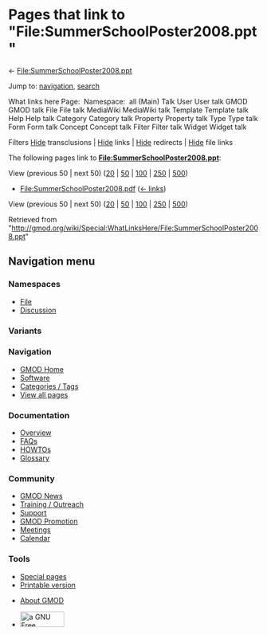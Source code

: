 <div id="mw-page-base" class="noprint">

</div>

<div id="mw-head-base" class="noprint">

</div>

<div id="content" class="mw-body" role="main">

<span id="top"></span>

<div id="mw-js-message" style="display:none;">

</div>



# <span dir="auto">Pages that link to "File:SummerSchoolPoster2008.ppt"</span>

<div id="bodyContent">

<div id="contentSub">

←
[File:SummerSchoolPoster2008.ppt](/wiki/File:SummerSchoolPoster2008.ppt "File:SummerSchoolPoster2008.ppt")

</div>

<div id="jump-to-nav" class="mw-jump">

Jump to: [navigation](#mw-navigation), [search](#p-search)

</div>

<div id="mw-content-text">

What links here Page:  Namespace:  all (Main) Talk User User talk GMOD
GMOD talk File File talk MediaWiki MediaWiki talk Template Template talk
Help Help talk Category Category talk Property Property talk Type Type
talk Form Form talk Concept Concept talk Filter Filter talk Widget
Widget talk

Filters
[Hide](/mediawiki/index.php?title=Special:WhatLinksHere/File:SummerSchoolPoster2008.ppt&hidetrans=1 "Special:WhatLinksHere/File:SummerSchoolPoster2008.ppt")
transclusions \|
[Hide](/mediawiki/index.php?title=Special:WhatLinksHere/File:SummerSchoolPoster2008.ppt&hidelinks=1 "Special:WhatLinksHere/File:SummerSchoolPoster2008.ppt")
links \|
[Hide](/mediawiki/index.php?title=Special:WhatLinksHere/File:SummerSchoolPoster2008.ppt&hideredirs=1 "Special:WhatLinksHere/File:SummerSchoolPoster2008.ppt")
redirects \|
[Hide](/mediawiki/index.php?title=Special:WhatLinksHere/File:SummerSchoolPoster2008.ppt&hideimages=1 "Special:WhatLinksHere/File:SummerSchoolPoster2008.ppt")
file links

The following pages link to
**[File:SummerSchoolPoster2008.ppt](/wiki/File:SummerSchoolPoster2008.ppt "File:SummerSchoolPoster2008.ppt")**:

View (previous 50 \| next 50)
([20](/mediawiki/index.php?title=Special:WhatLinksHere/File:SummerSchoolPoster2008.ppt&limit=20 "Special:WhatLinksHere/File:SummerSchoolPoster2008.ppt")
\|
[50](/mediawiki/index.php?title=Special:WhatLinksHere/File:SummerSchoolPoster2008.ppt&limit=50 "Special:WhatLinksHere/File:SummerSchoolPoster2008.ppt")
\|
[100](/mediawiki/index.php?title=Special:WhatLinksHere/File:SummerSchoolPoster2008.ppt&limit=100 "Special:WhatLinksHere/File:SummerSchoolPoster2008.ppt")
\|
[250](/mediawiki/index.php?title=Special:WhatLinksHere/File:SummerSchoolPoster2008.ppt&limit=250 "Special:WhatLinksHere/File:SummerSchoolPoster2008.ppt")
\|
[500](/mediawiki/index.php?title=Special:WhatLinksHere/File:SummerSchoolPoster2008.ppt&limit=500 "Special:WhatLinksHere/File:SummerSchoolPoster2008.ppt"))

- [File:SummerSchoolPoster2008.pdf](/wiki/File:SummerSchoolPoster2008.pdf "File:SummerSchoolPoster2008.pdf")
  ‎ <span class="mw-whatlinkshere-tools">([←
  links](/mediawiki/index.php?title=Special:WhatLinksHere&target=File%3ASummerSchoolPoster2008.pdf "Special:WhatLinksHere"))</span>

View (previous 50 \| next 50)
([20](/mediawiki/index.php?title=Special:WhatLinksHere/File:SummerSchoolPoster2008.ppt&limit=20 "Special:WhatLinksHere/File:SummerSchoolPoster2008.ppt")
\|
[50](/mediawiki/index.php?title=Special:WhatLinksHere/File:SummerSchoolPoster2008.ppt&limit=50 "Special:WhatLinksHere/File:SummerSchoolPoster2008.ppt")
\|
[100](/mediawiki/index.php?title=Special:WhatLinksHere/File:SummerSchoolPoster2008.ppt&limit=100 "Special:WhatLinksHere/File:SummerSchoolPoster2008.ppt")
\|
[250](/mediawiki/index.php?title=Special:WhatLinksHere/File:SummerSchoolPoster2008.ppt&limit=250 "Special:WhatLinksHere/File:SummerSchoolPoster2008.ppt")
\|
[500](/mediawiki/index.php?title=Special:WhatLinksHere/File:SummerSchoolPoster2008.ppt&limit=500 "Special:WhatLinksHere/File:SummerSchoolPoster2008.ppt"))

</div>

<div class="printfooter">

Retrieved from
"<http://gmod.org/wiki/Special:WhatLinksHere/File:SummerSchoolPoster2008.ppt>"

</div>

<div id="catlinks" class="catlinks catlinks-allhidden">

</div>

<div class="visualClear">

</div>

</div>

</div>

<div id="mw-navigation">

## Navigation menu

<div id="mw-head">



<div id="left-navigation">

<div id="p-namespaces" class="vectorTabs" role="navigation"
aria-labelledby="p-namespaces-label">

### Namespaces

- <span id="ca-nstab-image"><a href="/wiki/File:SummerSchoolPoster2008.ppt" accesskey="c"
  title="View the file page [c]">File</a></span>
- <span id="ca-talk"><a
  href="/mediawiki/index.php?title=File_talk:SummerSchoolPoster2008.ppt&amp;action=edit&amp;redlink=1"
  accesskey="t"
  title="Discussion about the content page [t]">Discussion</a></span>

</div>

<div id="p-variants" class="vectorMenu emptyPortlet" role="navigation"
aria-labelledby="p-variants-label">

### 

### Variants[](#)

<div class="menu">

</div>

</div>

</div>

<div id="right-navigation">





</div>



</div>

</div>

</div>

<div id="mw-panel">

<div id="p-logo" role="banner">

<a href="/wiki/Main_Page"
style="background-image: url(http://gmod.org/images/GMOD-cogs.png);"
title="Visit the main page"></a>

</div>

<div id="p-Navigation" class="portal" role="navigation"
aria-labelledby="p-Navigation-label">

### Navigation

<div class="body">

- <span id="n-GMOD-Home">[GMOD Home](/wiki/Main_Page)</span>
- <span id="n-Software">[Software](/wiki/GMOD_Components)</span>
- <span id="n-Categories-.2F-Tags">[Categories /
  Tags](/wiki/Categories)</span>
- <span id="n-View-all-pages">[View all
  pages](/wiki/Special:AllPages)</span>

</div>

</div>

<div id="p-Documentation" class="portal" role="navigation"
aria-labelledby="p-Documentation-label">

### Documentation

<div class="body">

- <span id="n-Overview">[Overview](/wiki/Overview)</span>
- <span id="n-FAQs">[FAQs](/wiki/Category:FAQ)</span>
- <span id="n-HOWTOs">[HOWTOs](/wiki/Category:HOWTO)</span>
- <span id="n-Glossary">[Glossary](/wiki/Glossary)</span>

</div>

</div>

<div id="p-Community" class="portal" role="navigation"
aria-labelledby="p-Community-label">

### Community

<div class="body">

- <span id="n-GMOD-News">[GMOD News](/wiki/GMOD_News)</span>
- <span id="n-Training-.2F-Outreach">[Training /
  Outreach](/wiki/Training_and_Outreach)</span>
- <span id="n-Support">[Support](/wiki/Support)</span>
- <span id="n-GMOD-Promotion">[GMOD
  Promotion](/wiki/GMOD_Promotion)</span>
- <span id="n-Meetings">[Meetings](/wiki/Meetings)</span>
- <span id="n-Calendar">[Calendar](/wiki/Calendar)</span>

</div>

</div>

<div id="p-tb" class="portal" role="navigation"
aria-labelledby="p-tb-label">

### Tools

<div class="body">

- <span id="t-specialpages"><a href="/wiki/Special:SpecialPages" accesskey="q"
  title="A list of all special pages [q]">Special pages</a></span>
- <span id="t-print"><a
  href="/mediawiki/index.php?title=Special:WhatLinksHere/File:SummerSchoolPoster2008.ppt&amp;printable=yes"
  rel="alternate" accesskey="p"
  title="Printable version of this page [p]">Printable version</a></span>

</div>

</div>

</div>

</div>

<div id="footer" role="contentinfo">

- <span id="footer-places-about">[About
  GMOD](/wiki/GMOD:About "GMOD:About")</span>

<!-- -->

- <span id="footer-copyrightico">[<img src="http://www.gnu.org/graphics/gfdl-logo-small.png" width="88"
  height="31" alt="a GNU Free Documentation License" />](http://www.gnu.org/licenses/fdl-1.3.html)</span>




</div>
